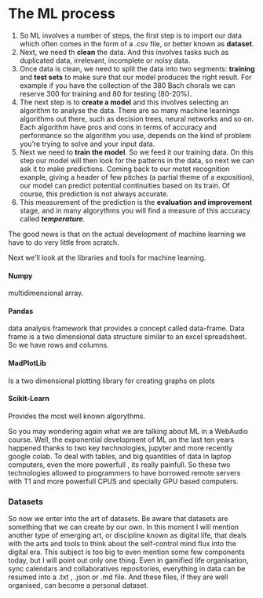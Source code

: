 # The ML process



1. So ML involves a number of steps, the first step is to import our data which often comes in the form of a .csv file, or better known as **dataset**.
2. Next, we need th **clean** the data. And this involves tasks such as duplicated data, irrelevant, incomplete or noisy data.
3. Once data is clean, we need to split the data into two segments: **training** and **test sets** to make sure that our model produces the right result. For example if you have the collection of the 380 Bach chorals we can reserve 300 for training and 80 for testing (80-20%).
4. The next step is to **create a model** and this involves selecting an algorithm to analyse the data. There are so many machine learnings algorithms out there, such as decision trees, neural networks and so on. Each algorithm have pros and cons in terms of accuracy and performance so the algorithm you use, depends on the kind of problem you’re trying to solve and your input data.
5. Next we need to **train the model**. So we feed it our training data. On this step our model will then look for the patterns in the data, so next we can ask it to make predictions. Coming back to our motet recognition exanple, giving a header of few pitches (a partial theme of a exposition), our model can predict potential continuities based on its train. Of course, this prediction is not always accurate.
6. This measurement of the prediction is the **evaluation and improvement** stage, and in many algorythms you will find a measure of this accuracy called _**temperature**._

The good news is that on the actual development of machine learning we have to do very little from scratch.

Next we’ll look at the libraries and tools for machine learning.

#### Numpy

multidimensional array.

#### Pandas

data analysis framework that provides a concept called data-frame. Data frame is a two dimensional data structure similar to an excel spreadsheet. So we have rows and columns.

#### MadPlotLib

Is a two dimensional plotting library for creating graphs on plots

#### Scikit-Learn

Provides the most well known algorythms.

So you may wondering again what we are talking about ML in a WebAudio course. Well, the exponential development of ML on the last ten years happened thanks to two key twchnologies, jupyter and more recently google colab. To deal with tables, and big quantities of data in laptop computers, even the more powerfull , its really painfull. So these two technologies allowed to programmers to have borrowed remote servers with T1 and more powerfull CPUS and specially GPU based computers.

### Datasets

So now we enter into the art of datasets. Be aware that datasets are something that we can create by our own. In this moment I will mention another type of emerging art, or discipline known as digital life, that deals with the arts and tools to think about the self-control mind flux into the digital era. This subject is too big to even mention some few components today, but I will point out only one thing. Even in gamified life organisation, sync calendars and collaboratives repositories, everything in data can be resumed into a .txt , .json or .md file. And these files, if they are well organised, can become a personal dataset.
